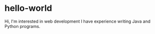 # hello-world
Hi, I'm interested in web development
I have experience writing Java and Python programs.
